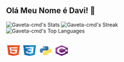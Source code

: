 ## Olá Meu Nome é Davi! 👋

![Gaveta-cmd's Stats](https://github-readme-stats.vercel.app/api?username=Gaveta-cmd&theme=tokyonight&show_icons=true&hide_border=false&count_private=true)
![Gaveta-cmd's Streak](https://github-readme-streak-stats.herokuapp.com/?user=Gaveta-cmd&theme=tokyonight&hide_border=false)
![Gaveta-cmd's Top Languages](https://github-readme-stats.vercel.app/api/top-langs/?username=Gaveta-cmd&theme=tokyonight&show_icons=true&hide_border=false&layout=compact)

<div style="display: inline_block"><br>
  <img align="center" alt="Rafa-HTML" height="30" width="40" src="https://raw.githubusercontent.com/devicons/devicon/master/icons/html5/html5-original.svg">
  <img align="center" alt="Rafa-CSS" height="30" width="40" src="https://raw.githubusercontent.com/devicons/devicon/master/icons/css3/css3-original.svg">
  <img align="center" alt="Rafa-Python" height="30" width="40" src="https://raw.githubusercontent.com/devicons/devicon/master/icons/python/python-original.svg">
  <img align="center" alt="Rafa-Csharp" height="30" width="40" src="https://raw.githubusercontent.com/devicons/devicon/master/icons/csharp/csharp-original.svg">
</div>
